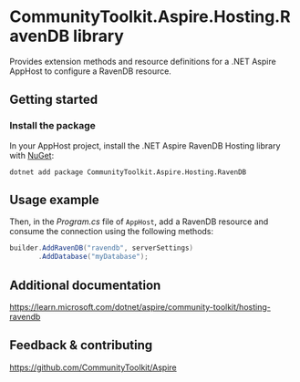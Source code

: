 # CommunityToolkit.Aspire.Hosting.RavenDB library

Provides extension methods and resource definitions for a .NET Aspire AppHost to configure a RavenDB resource.

## Getting started

### Install the package

In your AppHost project, install the .NET Aspire RavenDB Hosting library with [NuGet](https://www.nuget.org):

```dotnetcli
dotnet add package CommunityToolkit.Aspire.Hosting.RavenDB
```

## Usage example

Then, in the _Program.cs_ file of `AppHost`, add a RavenDB resource and consume the connection using the following methods:

```csharp
builder.AddRavenDB("ravendb", serverSettings)
       .AddDatabase("myDatabase");
```

## Additional documentation

<!-- TODO: Update the link once it is created -->
https://learn.microsoft.com/dotnet/aspire/community-toolkit/hosting-ravendb

## Feedback & contributing

https://github.com/CommunityToolkit/Aspire
